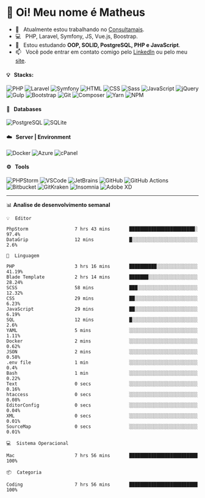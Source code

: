 # 👋 Oi! Meu nome é Matheus

- 🔭 &nbsp; Atualmente estou trabalhando no [Consultamais](https://consultamais.com.br/).
- 💻 &nbsp; PHP, Laravel, Symfony, JS, Vue.js, Boostrap.
- 🌱 &nbsp; Estou estudando **OOP, SOLID, PostgreSQL, PHP e JavaScript**.
- 📫 &nbsp; Você pode entrar em contato comigo pelo [LinkedIn](https://www.linkedin.com/in/matheuscamargoxavier/) ou pelo meu [site](https://matheuscamargo.co).

#### 💡 &nbsp; Stacks:
![PHP](https://img.shields.io/badge/-PHP-777BB4?&logo=php&logoColor=FFFFFF)
![Laravel](https://img.shields.io/badge/-Laravel-FF2D20?&logo=laravel&logoColor=FFFFFF)
![Symfony](https://img.shields.io/badge/-Symfony-000000?&logo=symfony&logoColor=FFFFFF)
![HTML](https://img.shields.io/badge/-HTML-E34F26?&logo=html5&logoColor=FFFFFF)
![CSS](https://img.shields.io/badge/-CSS-1572B6?&logo=css3&logoColor=FFFFFF)
![Sass](https://img.shields.io/badge/-Sass-CC6699?&logo=sass&logoColor=FFFFFF)
![JavaScript](https://img.shields.io/badge/-JavaScript-F7DF1E?&logo=javascript&logoColor=FFFFFF)
![jQuery](https://img.shields.io/badge/-jQuery-0769AD?&logo=jquery&logoColor=FFFFFF)
![Gulp](https://img.shields.io/badge/-Gulp-CF4647?&logo=gulp&logoColor=FFFFFF)
![Bootstrap](https://img.shields.io/badge/-Bootstrap-7952B3?&logo=bootstrap&logoColor=FFFFFF)
![Git](https://img.shields.io/badge/-Git-F05032?&logo=git&logoColor=FFFFFF)
![Composer](https://img.shields.io/badge/-Composer-885630?&logo=composer&logoColor=FFFFFF)
![Yarn](https://img.shields.io/badge/-Yarn-2C8EBB?&logo=yarn&logoColor=FFFFFF)
![NPM](https://img.shields.io/badge/-npm-CB3837?&logo=npm&logoColor=FFFFFF)

#### 💾 &nbsp; Databases
![PostgreSQL](https://img.shields.io/badge/-PostgreSQL-336791?&logo=PostgreSQL&logoColor=FFFFFF)
![SQLite](https://img.shields.io/badge/-SQLite-003B57?&logo=SQLite&logoColor=FFFFFF)

#### ☁️ &nbsp; Server | Environment
![Docker](https://img.shields.io/badge/-Docker-2496ED?&logo=docker&logoColor=FFFFFF)
![Azure](https://img.shields.io/badge/-Azure-0089D6?&logo=microsoft%20azure&logoColor=FFFFFF)
![cPanel](https://img.shields.io/badge/-cPanel-FF6C2C?&logo=cpanel&logoColor=FFFFFF)

#### ⚙️ &nbsp; Tools
![PHPStorm](https://img.shields.io/badge/-PHPStorm-000000?&logo=PHPStorm&logoColor=FFFFFF)
![VSCode](https://img.shields.io/badge/-VSCode-007ACC?&logo=Visual%20Studio%20Code&logoColor=FFFFFF) 
![JetBrains](https://img.shields.io/badge/-JetBrains-000000?&logo=jetbrains&logoColor=FFFFFF) 
![GitHub](https://img.shields.io/badge/-GitHub-181717?&logo=github&logoColor=FFFFFF) 
![GitHub Actions](https://img.shields.io/badge/-GitHub%20Actions-181717?&logo=GitHub%20Actions&logoColor=FFFFFF) 
![Bitbucket](https://img.shields.io/badge/-Bitbucket-0052CC?&logo=bitbucket&logoColor=FFFFFF)
![GitKraken](https://img.shields.io/badge/-GitKraken-179287?&logo=GitKraken&logoColor=FFFFFF)
![Insomnia](https://img.shields.io/badge/-Insomnia-5849BE?&logo=Insomnia&logoColor=FFFFFF)
![Adobe XD](https://img.shields.io/badge/-Adobe%20XD-FF61F6?&logo=adobe%20xd&logoColor=FFFFFF) 
_______

📊  **Analise de desenvolvimento semanal**
```text
💡  Editor

PhpStorm                 7 hrs 43 mins       ████████████████████████░      97.4%
DataGrip                 12 mins             █░░░░░░░░░░░░░░░░░░░░░░░░       2.6%
```
```text
💬  Linguagem

PHP                      3 hrs 16 mins       ██████████░░░░░░░░░░░░░░░     41.19%
Blade Template           2 hrs 14 mins       ███████░░░░░░░░░░░░░░░░░░     28.24%
SCSS                     58 mins             ███░░░░░░░░░░░░░░░░░░░░░░     12.32%
CSS                      29 mins             ██░░░░░░░░░░░░░░░░░░░░░░░      6.23%
JavaScript               29 mins             ██░░░░░░░░░░░░░░░░░░░░░░░      6.19%
SQL                      12 mins             █░░░░░░░░░░░░░░░░░░░░░░░░       2.6%
YAML                     5 mins              ░░░░░░░░░░░░░░░░░░░░░░░░░      1.11%
Docker                   2 mins              ░░░░░░░░░░░░░░░░░░░░░░░░░      0.62%
JSON                     2 mins              ░░░░░░░░░░░░░░░░░░░░░░░░░      0.58%
.env file                1 min               ░░░░░░░░░░░░░░░░░░░░░░░░░       0.4%
Bash                     1 min               ░░░░░░░░░░░░░░░░░░░░░░░░░      0.22%
Text                     0 secs              ░░░░░░░░░░░░░░░░░░░░░░░░░      0.16%
htaccess                 0 secs              ░░░░░░░░░░░░░░░░░░░░░░░░░      0.08%
EditorConfig             0 secs              ░░░░░░░░░░░░░░░░░░░░░░░░░      0.04%
XML                      0 secs              ░░░░░░░░░░░░░░░░░░░░░░░░░      0.01%
SourceMap                0 secs              ░░░░░░░░░░░░░░░░░░░░░░░░░      0.01%
```
```text
💻  Sistema Operacional

Mac                      7 hrs 56 mins       █████████████████████████       100%
```
```text
📦  Categoria

Coding                   7 hrs 56 mins       █████████████████████████       100%
```
